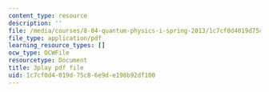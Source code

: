 ```yaml
---
content_type: resource
description: ''
file: /media/courses/8-04-quantum-physics-i-spring-2013/1c7cf0d4019d75c86e9de198b92df100_Ei8CFin00PY.pdf
file_type: application/pdf
learning_resource_types: []
ocw_type: OCWFile
resourcetype: Document
title: 3play pdf file
uid: 1c7cf0d4-019d-75c8-6e9d-e198b92df100
---
```

